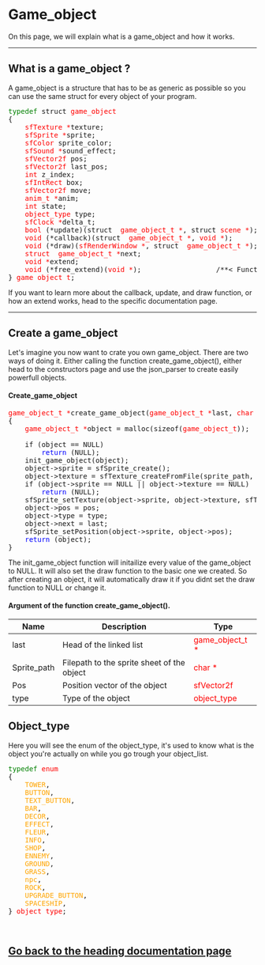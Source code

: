 <h1>Game_object</h1>
<p>On this page, we will explain what is a game_object and how it works.</p>
<hr>
<h2>What is a game_object ?</h2>
<p>A game_object is a structure that has to be as generic as possible so you can use the same struct for every object of your program.</p>
<pre><font color="green">typedef</font> struct <font color="red">game_object</font>
{
	<font color="red">sfTexture *</font>texture;                                   		/**< Texture of the object*/
	<font color="red">sfSprite *</font>sprite;                                     		/**< Sprite of the object*/
	<font color="red">sfColor </font>sprite_color;                                 		/**< Color of the sprite used from fade in/out*/
	<font color="red">sfSound *</font>sound_effect;                                		/**< Sound player*/
	<font color="red">sfVector2f </font>pos;                                       		/**< Vector of the position of the object*/
	<font color="red">sfVector2f </font>last_pos;                                  		/**< Vector of the previous position of the object after a move*/
	<font color="red">int</font> z_index;                                          		/**< Index used to display order in scene*/
	<font color="red">sfIntRect</font> box;                                        		/**< Box of the object*/
	<font color="red">sfVector2f</font> move;                                      		/**< Vector of the move of the object*/
	<font color="red">anim_t *</font>anim;                                         		/**< Table of animations for the object*/
	<font color="red">int</font> state;                                             		/**< State of the object*/
	<font color="red">object_type</font> type;                                      		/**< Type of the object*/
	<font color="red">sfClock *</font>delta_t;                                      		/**< Local clock of the object*/
	<font color="red">bool</font> (*update)(struct<font color="red">  game_object_t *</font>, struct<font color="red"> scene *</font>); 	/**< Update function of the object*/
	<font color="red">void</font> (*callback)(struct<font color="red">  game_object_t *</font>, <font color="red">void *</font>);       	/**< Callback function of the object*/
	<font color="red">void</font> (*draw)(<font color="red">sfRenderWindow *</font>, struct<font color="red">  game_object_t *</font>); 	/**< Draw function of the object*/
	<font color="red">struct  game_object_t *</font>next;                             	/**< Next object in the list*/
	<font color="red">void *</font>extend;                                         		/**< extend other attributes*/
	<font color="red">void</font> (*free_extend)(<font color="red">void *</font>);					/**< Function to free the game_object extend*/
} <font color="red">game_object_t</font>;</pre>
<p>If you want to learn more about the callback, update, and draw function, or how an extend works, head to the specific documentation page.</p>
<hr>
<h2>Create a game_object</h2>
<p>Let's imagine you now want to crate you own game_object. There are two ways of doing it. Either calling the function create_game_object(), either head to the constructors page and use the json_parser to create easily powerfull objects.</p>
<h4>Create_game_object</h4>
<pre><font color="red">game_object_t *</font>create_game_object(<font color="red">game_object_t *</font>last, <font color="red">char *</font>sprite_path, <font color="red">sfVector2f</font> pos, <font color="red">object_type</font> type)
{
	<font color="red">game_object_t *</font>object = malloc(sizeof(<font color="red">game_object_t</font>));<br>
	if (object == NULL)
		<font color="blue">return</font> (NULL);
	init_game_object(object);
	object->sprite = sfSprite_create();
	object->texture = sfTexture_createFromFile(sprite_path, NULL);
	if (object->sprite == NULL || object->texture == NULL)
		<font color="blue">return</font> (NULL);
	sfSprite_setTexture(object->sprite, object->texture, sfTrue);
	object->pos = pos;
	object->type = type;
	object->next = last;
	sfSprite_setPosition(object->sprite, object->pos);
	<font color="blue">return</font> (object);
}</pre>
<p>The init_game_object function will initailize every value of the game_object to NULL. It will also set the draw function to the basic one we created. So after creating an object, it will automatically draw it if you didnt set the draw function to NULL or change it.</p>
<h4>Argument of the function create_game_object().</h4>
<table>
	<thead>
		<tr>
			<th>Name</th>
			<th>Description</th>
			<th>Type</th>
		</tr>
	</thead>
	<tbody>
		<tr>
			<td>last</td>
			<td>Head of the linked list</td>
			<td><font color="red">game_object_t *</td></font>
		</tr>
		<tr>
			<td>Sprite_path</td>
			<td>Filepath to the sprite sheet of the object</td>
			<td><font color="red">char *</td></font>
		</tr>
		<tr>
			<td>Pos</td>
			<td>Position vector of the object</td>
			<td><font color="red">sfVector2f</td></font>
		</tr>
		<tr>
			<td>type</td>
			<td>Type of the object</td>
			<td><font color="red">object_type</td></font>
		</tr>
	</tbody>
</table>
<h2>Object_type</h2>
<p>Here you will see the enum of the object_type, it's used to know what is the object you're actually on while you go trough your object_list.</p>
<pre><font color="green">typedef</font> <font color="red">enum</font>
{
	<font color="orange">TOWER</font>,
	<font color="orange">BUTTON</font>,
	<font color="orange">TEXT_BUTTON</font>,
	<font color="orange">BAR</font>,
	<font color="orange">DECOR</font>,
	<font color="orange">EFFECT</font>,
	<font color="orange">FLEUR</font>,
	<font color="orange">INFO</font>,
	<font color="orange">SHOP</font>,
	<font color="orange">ENNEMY</font>,
	<font color="orange">GROUND</font>,
	<font color="orange">GRASS</font>,
	<font color="orange">npc</font>,
	<font color="orange">ROCK</font>,
	<font color="orange">UPGRADE_BUTTON</font>,
	<font color="orange">SPACESHIP</font>,
} <font color="red">object_type</font>;</pre>
<br><a href="../dev_doc.md"><h2>Go back to the heading documentation page</h2></a>
